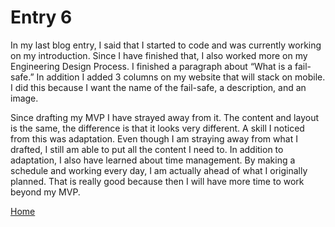 # Entry 6

In my last blog entry, I said that I started to code and was currently working on my introduction. Since I have finished that, I also worked more on my Engineering Design Process. I finished a paragraph about “What is a fail-safe.” In addition I added 3 columns on my website that will stack on mobile. I did this because I want the name of the fail-safe, a description, and an image. 

Since drafting my MVP I have strayed away from it. The content and layout is the same, the difference is that it looks very different. A skill I noticed from this was adaptation. Even though I am straying away from what I drafted, I still am able to put all the content I need to. In addition to adaptation, I also have learned about time management. By making a schedule and working every day, I am actually ahead of what I originally planned. That is really good because then I will have more time to work beyond my MVP. 

[Home](../README.md)